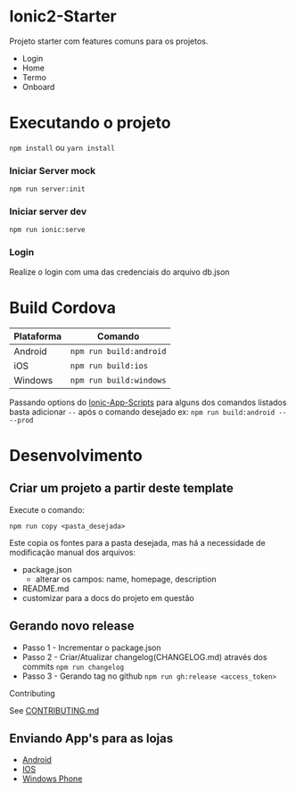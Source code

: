 # Ionic2-Starter

Projeto starter com features comuns para os projetos.

- Login
- Home
- Termo
- Onboard

# Executando o projeto
```npm install``` ou ```yarn install```

### Iniciar Server mock
```npm run server:init```

### Iniciar server dev
```npm run ionic:serve```

### Login
Realize o login com uma das credenciais do arquivo db.json

# Build Cordova

| Plataforma    | Comando                     |
| ------------- |-----------------------------|
| Android       | ```npm run build:android``` |
| iOS           | ```npm run build:ios```     |
| Windows       | ```npm run build:windows``` |

Passando options do [Ionic-App-Scripts](https://github.com/driftyco/ionic-app-scripts/blob/master/README.md) para alguns dos comandos listados basta adicionar ```--``` após o comando desejado
ex: ```npm run build:android -- --prod```

# Desenvolvimento

## Criar um projeto a partir deste template

Execute o comando:

```npm run copy <pasta_desejada>```

Este copia os fontes para a pasta desejada, mas há a necessidade de modificação manual dos arquivos:

- package.json
  - alterar os campos: name, homepage, description
- README.md
 - customizar para a docs do projeto em questão

## Gerando novo release

- Passo 1 - Incrementar o package.json
- Passo 2 - Criar/Atualizar changelog(CHANGELOG.md) através dos commits ```npm run changelog```
- Passo 3 - Gerando tag no github ```npm run gh:release <access_token>```

Contributing

See [CONTRIBUTING.md](/.github/CONTRIBUTING.md)

## Enviando App's para as lojas

- [Android](/docs/README_ANDROID_LOJA.md)
- [IOS](/docs/README_IOS_LOJA.md)
- [Windows Phone](/docs/README_WP_LOJA.md)
